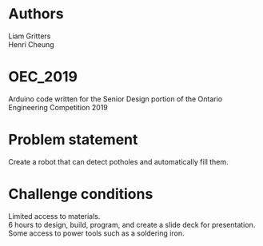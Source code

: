 # Authors
Liam Gritters  
Henri Cheung

# OEC_2019
Arduino code written for the Senior Design portion of the Ontario Engineering Competition 2019

# Problem statement
Create a robot that can detect potholes and automatically fill them.

# Challenge conditions
Limited access to materials.  
6 hours to design, build, program, and create a slide deck for presentation.  
Some access to power tools such as a soldering iron.
